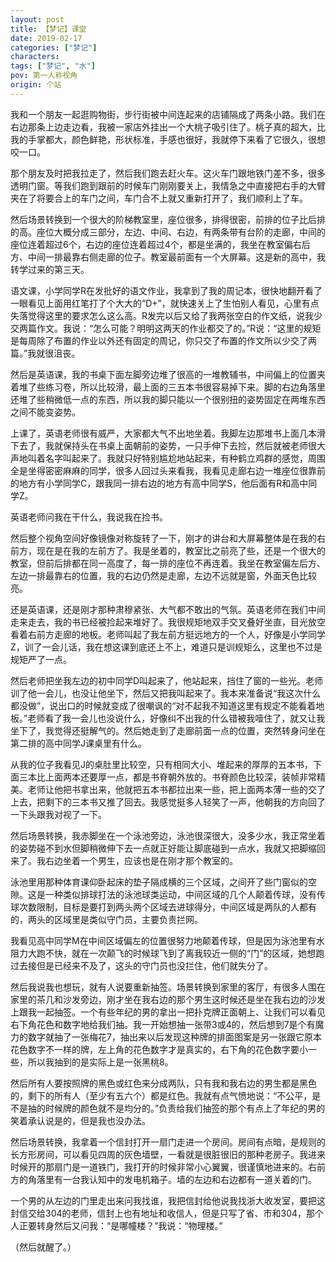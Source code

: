 ```yaml
---
layout: post
title: 【梦记】课堂
date: 2019-02-17
categories: ["梦记"]
characters: 
tags: ["梦记", "水"]
pov: 第一人称视角
origin: 个站
---
```


我和一个朋友一起逛购物街，步行街被中间连起来的店铺隔成了两条小路。我们在右边那条上边走边看，我被一家店外挂出一个大桃子吸引住了。桃子真的超大，比我的手掌都大，颜色鲜艳，形状标准，手感也很好，我就停下来看了它很久，很想咬一口。

那个朋友及时把我拉走了，然后我们跑去赶火车。这火车门跟地铁门差不多，很多透明门窗。等我们跑到跟前的时候车门刚刚要关上，我情急之中直接把右手的大臂夹在了将要合上的车门之间，车门合不上就又重新打开了，我们顺利上了车。

然后场景转换到一个很大的阶梯教室里，座位很多，排得很密，前排的位子比后排的高。座位大概分成三部分，左边、中间、右边，有两条带有台阶的走廊，中间的座位连着超过6个，右边的座位连着超过4个，都是坐满的，我坐在教室偏右后方、中间一排最靠右侧走廊的位子。教室最前面有一个大屏幕。这是新的高中，我转学过来的第三天。

语文课，小学同学R在发批好的语文作业，我拿到了我的周记本，很快地翻开看了一眼看见上面用红笔打了个大大的“D+”，就快速关上了生怕别人看见，心里有点失落觉得这里的要求怎么这么高。R发完以后又给了我两张空白的作文纸，说我少交两篇作文。我说：“怎么可能？明明这两天的作业都交了的。”R说：“这里的规矩是每周除了布置的作业以外还有固定的周记，你只交了布置的作文所以少交了两篇。”我就很沮丧。

然后是英语课，我的书桌下面左脚旁边堆了很高的一堆教辅书，中间偏上的位置夹着堆了些练习卷，所以比较滑，最上面的三五本书很容易掉下来。脚的右边角落里还堆了些稍微低一点的东西，所以我的脚只能以一个很别扭的姿势固定在两堆东西之间不能变姿势。

上课了，英语老师很有威严，大家都大气不出地坐着。我脚左边那堆书上面几本滑下去了，我就保持头在书桌上面朝前的姿势，一只手伸下去捡，然后就被老师很大声地叫着名字叫起来了。我就只好特别尴尬地站起来，有种鹤立鸡群的感觉，周围全是坐得密密麻麻的同学，很多人回过头来看我，我看见走廊右边一堆座位很靠前的地方有小学同学C，跟我同一排右边的地方有高中同学S，他后面有R和高中同学Z。

英语老师问我在干什么，我说我在捡书。

然后整个视角空间好像镜像对称旋转了一下，刚才的讲台和大屏幕整体是在我的右前方，现在是在我的左前方了。我是坐着的，教室比之前亮了些，还是一个很大的教室，但前后排都在同一高度了，每一排的座位不再连着。我坐在教室偏左后方、左边一排最靠右的位置，我的右边仍然是走廊，左边不远就是窗，外面天色比较亮。

还是英语课，还是刚才那种肃穆紧张、大气都不敢出的气氛。英语老师在我们中间走来走去，我的书已经被捡起来堆好了。我很规矩地双手交叉叠好坐直，目光放空看着右前方走廊的地板。老师叫起了我左前方挺远地方的一个人，好像是小学同学Z，训了一会儿话，我在想这课到底还上不上，难道只是训规矩么，这里也不过是规矩严了一点。

然后老师把坐我左边的初中同学D叫起来了，他站起来，挡住了窗的一些光。老师训了他一会儿，也没让他坐下，然后又把我叫起来了。我本来准备说“我这次什么都没做”，说出口的时候就变成了很嘲讽的“对不起我不知道这里有规定不能看着地板。”老师看了我一会儿也没说什么，好像纠不出我的什么错被我噎住了，就又让我坐下了，我觉得还挺解气的。然后她走到了走廊前面一点的位置，突然转身问坐在第二排的高中同学J课桌里有什么。

从我的位子我看见J的桌肚里比较空，只有相同大小、堆起来的厚厚的五本书，下面三本比上面两本还要厚一点，都是书脊朝外放的。书脊颜色比较深，装帧非常精美。老师让他把书拿出来，他就把五本书都拉出来一些，把上面两本薄一些的交了上去，把剩下的三本书又推了回去。我感觉挺多人轻笑了一声，他朝我的方向回了一下头跟我对视了一下。

然后场景转换，我赤脚坐在一个泳池旁边，泳池很深很大，没多少水，我正常坐着的姿势碰不到水但脚稍微伸下去一点就正好能让脚底碰到一点水，我就又把脚缩回来了。我右边坐着一个男生，应该也是在刚才那个教室的。

泳池里用那种体育课仰卧起床的垫子隔成横的三个区域，之间开了些门窗似的空隙。这是一种类似排球打法的泳池球类运动，中间区域的几个人颠着传球，没有传球次数限制，目标是要打到两头两个区域去进球得分，中间区域是两队的人都有的，两头的区域里是类似守门员，主要负责拦网。

我看见高中同学M在中间区域偏左的位置很努力地颠着传球，但是因为泳池里有水阻力大跑不快，就在一次颠飞的时候球飞到了离我较近一侧的“门”的区域，她想跑过去接但是已经来不及了，这头的守门员也没拦住，他们就失分了。

然后我说我也想玩，就有人说要重新抽签。场景转换到家里的客厅，有很多人围在家里的茶几和沙发旁边，刚才坐在我右边的那个男生这时候还是坐在我右边的沙发上跟我一起抽签。一个有些年纪的男的拿出一把扑克牌正面朝上、让我们可以看见右下角花色和数字地给我们抽。我一开始想抽一张带3或4的，然后想到7是个有魔力的数字就抽了一张梅花7，抽出来以后发现这种牌的排面图案是另一张跟它原本花色数字不一样的牌，左上角的花色数字才是真实的，右下角的花色数字要小一些，所以我抽到的是实际上是一张黑桃8。

然后所有人要按照牌的黑色或红色来分成两队，只有我和我右边的男生都是黑色的，剩下的所有人（至少有五六个）都是红色。我就有点气愤地说：“不公平，是不是抽的时候牌的颜色就不是均分的。”负责给我们抽签的那个有点上了年纪的男的笑着承认说是的，但是我也没办法。

然后场景转换，我拿着一个信封打开一扇门走进一个房间。房间有点暗，是规则的长方形房间，可以看见四周的灰色墙壁，一看就是很脏很旧的那种老房子。我进来时候开的那扇门是一道铁门，我打开的时候非常小心翼翼，很谨慎地进来的。右前方的角落里有一台我认知中的发电机箱子。墙的左边和右边都有一道关着的门。

一个男的从左边的门里走出来问我找谁，我把信封给他说我找浙大收发室，要把这封信交给304的老师，信封上也有地址和收信人，但是只写了省、市和304，那个人正要转身然后又问我：“是哪幢楼？”我说：“物理楼。”

 （然后就醒了。）